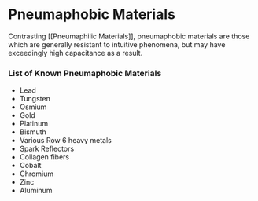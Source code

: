 # Pneumaphobic Materials
Contrasting [[Pneumaphilic Materials]], pneumaphobic materials are those which are generally resistant to intuitive phenomena, but may have exceedingly high capacitance as a result.
### List of Known Pneumaphobic Materials
* Lead  
* Tungsten  
* Osmium  
* Gold  
* Platinum  
* Bismuth  
* Various Row 6 heavy metals  
* Spark Reflectors  
* Collagen fibers  
* Cobalt  
* Chromium  
* Zinc  
* Aluminum
